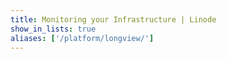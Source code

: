 ```yaml
---
title: Monitoring your Infrastructure | Linode
show_in_lists: true
aliases: ['/platform/longview/']
---
```

